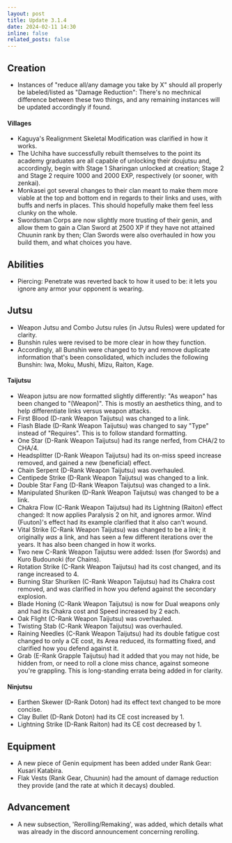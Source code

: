 ```yaml
---
layout: post
title: Update 3.1.4
date: 2024-02-11 14:30
inline: false
related_posts: false
---
```


## Creation
 - Instances of "reduce all/any damage you take by X" should all properly be labeled/listed as "Damage Reduction": There's no mechnical difference between these two things, and any remaining instances will be updated accordingly if found.

#### Villages
 - Kaguya's Realignment Skeletal Modification was clarified in how it works.
 - The Uchiha have successfully rebuilt themselves to the point its academy graduates are all capable of unlocking their doujutsu and, accordingly, begin with Stage 1 Sharingan unlocked at creation; Stage 2 and Stage 2 require 1000 and 2000 EXP, respectively (or sooner, with zenkai).
 - Monkasei got several changes to their clan meant to make them more viable at the top and bottom end in regards to their links and uses, with buffs and nerfs in places.  This should hopefully make them feel less clunky on the whole.
 - Swordsman Corps are now slightly more trusting of their genin, and allow them to gain a Clan Sword at 2500 XP if they have not attained Chuunin rank by then; Clan Swords were also overhauled in how you build them, and what choices you have.

## Abilities
 - Piercing: Penetrate was reverted back to how it used to be: it lets you ignore any armor your opponent is wearing.

## Jutsu
 - Weapon Jutsu and Combo Jutsu rules (in Jutsu Rules) were updated for clarity.
 - Bunshin rules were revised to be more clear in how they function.
 - Accordingly, all Bunshin were changed to try and remove duplicate information that's been consolidated, which includes the following Bunshin: Iwa, Moku, Mushi, Mizu, Raiton, Kage.

#### Taijutsu
 - Weapon jutsu are now formatted slightly differently: "As weapon" has been changed to "(Weapon)".  This is mostly an aesthetics thing, and to help differentiate links versus weapon attacks.
 - First Blood (D-rank Weapon Taijutsu) was changed to a link.
 - Flash Blade (D-Rank Weapon Taijutsu) was changed to say "Type" instead of "Requires". This is to follow standard formatting.
 - One Star (D-Rank Weapon Taijutsu) had its range nerfed, from CHA/2 to CHA/4.
 - Headsplitter (D-Rank Weapon Taijutsu) had its on-miss speed increase removed, and gained a new (beneficial) effect.
 - Chain Serpent (D-Rank Weapon Taijutsu) was overhauled.
 - Centipede Strike (D-Rank Weapon Taijutsu) was changed to a link.
 - Double Star Fang (D-Rank Weapon Taijutsu) was changed to a link.
 - Manipulated Shuriken (D-Rank Weapon Taijutsu) was changed to be a link.
 - Chakra Flow (C-Rank Weapon Taijutsu) had its Lightning (Raiton) effect changed: It now applies Paralysis 2 on hit, and ignores armor.  Wind (Fuuton)'s effect had its example clarified that it also can't wound.
 - Vital Strike (C-Rank Weapon Taijutsu) was changed to be a link; it originally *was* a link, and has seen a few different iterations over the years. It has also been changed in how it works.
 - Two new C-Rank Weapon Taijutsu were added: Issen (for Swords) and Kuro Budounoki (for Chains).
 - Rotation Strike (C-Rank Weapon Taijutsu) had its cost changed, and its range increased to 4.
 - Burning Star Shuriken (C-Rank Weapon Taijutsu) had its Chakra cost removed, and was clarified in how you defend against the secondary explosion.
 - Blade Honing (C-Rank Weapon Taijutsu) is now for Dual weapons only and had its Chakra cost and Speed increased by 2 each.
 - Oak Flight (C-Rank Weapon Taijutsu) was overhauled. 
 - Twisting Stab (C-Rank Weapon Taijutsu) was overhauled.
 - Raining Needles (C-Rank Weapon Taijutsu) had its double fatigue cost changed to only a CE cost, its Area reduced, its formatting fixed, and clarified how you defend against it.
  - Grab (E-Rank Grapple Taijutsu) had it added that you may not hide, be hidden from, or need to roll a clone miss chance, against someone you're grappling.  This is long-standing errata being added in for clarity.


#### Ninjutsu 
 - Earthen Skewer (D-Rank Doton) had its effect text changed to be more concise.
 - Clay Bullet (D-Rank Doton) had its CE cost increased by 1.
 - Lightning Strike (D-Rank Raiton) had its CE cost decreased by 1.

## Equipment
 - A new piece of Genin equipment has been added under Rank Gear: Kusari Katabira.
 - Flak Vests (Rank Gear, Chuunin) had the amount of damage reduction they provide (and the rate at which it decays) doubled.

## Advancement
 - A new subsection, 'Rerolling/Remaking', was added, which details what was already in the discord announcement concerning rerolling.
